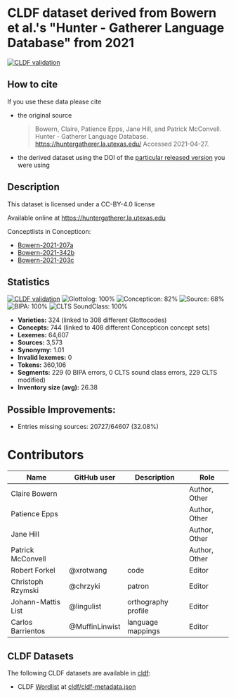 # CLDF dataset derived from Bowern et al.'s "Hunter - Gatherer Language Database" from 2021

[![CLDF validation](https://github.com/lexibank/huntergatherer/workflows/CLDF-validation/badge.svg)](https://github.com/lexibank/huntergatherer/actions?query=workflow%3ACLDF-validation)

## How to cite

If you use these data please cite
- the original source
  > Bowern, Claire, Patience Epps, Jane Hill, and Patrick McConvell. Hunter - Gatherer Language Database. https://huntergatherer.la.utexas.edu/ Accessed 2021-04-27.
- the derived dataset using the DOI of the [particular released version](../../releases/) you were using

## Description


This dataset is licensed under a CC-BY-4.0 license

Available online at https://huntergatherer.la.utexas.edu


Conceptlists in Concepticon:
- [Bowern-2021-207a](https://concepticon.clld.org/contributions/Bowern-2021-207a)
- [Bowern-2021-342b](https://concepticon.clld.org/contributions/Bowern-2021-342b)
- [Bowern-2021-203c](https://concepticon.clld.org/contributions/Bowern-2021-203c)
## Statistics


[![CLDF validation](https://github.com/lexibank/huntergatherer/workflows/CLDF-validation/badge.svg)](https://github.com/lexibank/huntergatherer/actions?query=workflow%3ACLDF-validation)
![Glottolog: 100%](https://img.shields.io/badge/Glottolog-100%25-brightgreen.svg "Glottolog: 100%")
![Concepticon: 82%](https://img.shields.io/badge/Concepticon-82%25-yellowgreen.svg "Concepticon: 82%")
![Source: 68%](https://img.shields.io/badge/Source-68%25-orange.svg "Source: 68%")
![BIPA: 100%](https://img.shields.io/badge/BIPA-100%25-brightgreen.svg "BIPA: 100%")
![CLTS SoundClass: 100%](https://img.shields.io/badge/CLTS%20SoundClass-100%25-brightgreen.svg "CLTS SoundClass: 100%")

- **Varieties:** 324 (linked to 308 different Glottocodes)
- **Concepts:** 744 (linked to 408 different Concepticon concept sets)
- **Lexemes:** 64,607
- **Sources:** 3,573
- **Synonymy:** 1.01
- **Invalid lexemes:** 0
- **Tokens:** 360,106
- **Segments:** 229 (0 BIPA errors, 0 CLTS sound class errors, 229 CLTS modified)
- **Inventory size (avg):** 26.38

## Possible Improvements:



- Entries missing sources: 20727/64607 (32.08%)

# Contributors

Name | GitHub user | Description | Role
--- | --- | --- | ---
Claire Bowern | | | Author, Other
Patience Epps | | | Author, Other
Jane Hill | | | Author, Other
Patrick McConvell | | | Author, Other
Robert Forkel | @xrotwang | code | Editor
Christoph Rzymski | @chrzyki | patron | Editor
Johann-Mattis List | @lingulist | orthography profile | Editor
Carlos Barrientos | @MuffinLinwist | language mappings | Editor




## CLDF Datasets

The following CLDF datasets are available in [cldf](cldf):

- CLDF [Wordlist](https://github.com/cldf/cldf/tree/master/modules/Wordlist) at [cldf/cldf-metadata.json](cldf/cldf-metadata.json)